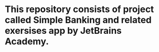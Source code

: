 # This repository consists of project called Simple Banking and related exersises app by JetBrains Academy.
